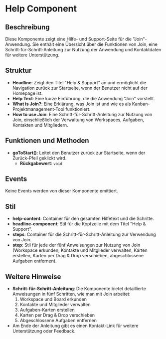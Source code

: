 # Help Component

## Beschreibung
Diese Komponente zeigt eine Hilfe- und Support-Seite für die "Join"-Anwendung. Sie enthält eine Übersicht über die Funktionen von Join, eine Schritt-für-Schritt-Anleitung zur Nutzung der Anwendung und Kontaktdaten für weitere Unterstützung.

## Struktur
- **Headline**: Zeigt den Titel "Help & Support" an und ermöglicht die Navigation zurück zur Startseite, wenn der Benutzer nicht auf der Homepage ist.
- **Help Text**: Eine kurze Einführung, die die Anwendung "Join" vorstellt.
- **What is Join?**: Eine Erklärung, was Join ist und wie es als Kanban-Projektmanagement-Tool funktioniert.
- **How to use Join**: Eine Schritt-für-Schritt-Anleitung zur Nutzung von Join, einschließlich der Verwaltung von Workspaces, Aufgaben, Kontakten und Mitgliedern.

## Funktionen und Methoden
- **goToStart()**: Leitet den Benutzer zurück zur Startseite, wenn der Zurück-Pfeil geklickt wird.
  - **Rückgabewert**: `void`

## Events
Keine Events werden von dieser Komponente emittiert.

## Stil
- **help-content**: Container für den gesamten Hilfetext und die Schritte.
- **headline-component**: Stil für die Kopfzeile mit dem Titel "Help & Support".
- **steps**: Container für die Schritt-für-Schritt-Anleitung zur Verwendung von Join.
- **step**: Stil für jede der fünf Anweisungen zur Nutzung von Join (Workspace erkunden, Kontakte und Mitglieder verwalten, Karten erstellen, Karten per Drag & Drop verschieben, abgeschlossene Aufgaben entfernen).

## Weitere Hinweise
- **Schritt-für-Schritt-Anleitung**: Die Komponente bietet detaillierte Anweisungen in fünf Schritten, wie man mit Join arbeitet:
  1. Workspace und Board erkunden
  2. Kontakte und Mitglieder verwalten
  3. Aufgaben-Karten erstellen
  4. Karten per Drag & Drop verschieben
  5. Abgeschlossene Aufgaben entfernen
- Am Ende der Anleitung gibt es einen Kontakt-Link für weitere Unterstützung oder Feedback.
